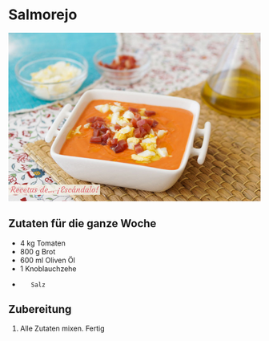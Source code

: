 # Salmorejo

![Salmorejo](../images/salmorejo.jpg "Salmorejo")

## Zutaten für die ganze Woche
* 4 kg   Tomaten
* 800 g  Brot
* 600 ml Oliven Öl
* 1      Knoblauchzehe
*        Salz

## Zubereitung

1. Alle Zutaten mixen. Fertig